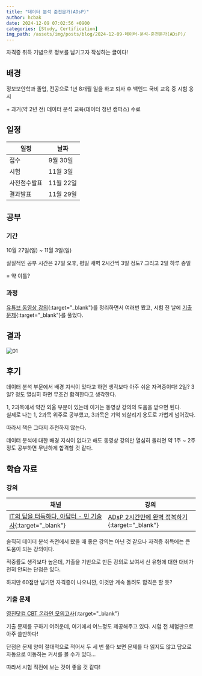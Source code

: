 ```yaml
---
title: "데이터 분석 준전문가(ADsP)"
author: hcbak
date: 2024-12-09 07:02:56 +0900
categories: [Study, Certification]
img_path: /assets/img/posts/blog/2024-12-09-데이터-분석-준전문가(ADsP)/
---
```


자격증 취득 기념으로 정보를 남기고자 작성하는 글이다!

## 배경
정보보안학과 졸업, 전공으로 1년 8개월 일을 하고 퇴사 후 백엔드 국비 교육 중 시험 응시

\+ 과거(약 2년 전) 데이터 분석 교육(데이터 청년 캠퍼스) 수료

## 일정

|일정|날짜|
|-|-|
|접수|9월 30일|
|시험|11월 3일|
|사전점수발표|11월 22일|
|결과발표|11월 29일|

## 공부
### 기간
10월 27일(일) ~ 11월 3일(일)

실질적인 공부 시간은 27일 오후, 평일 새벽 2시간씩 3일 정도? 그리고 2일 하루 종일

= 약 이틀?

### 과정
[유튜브 동영상 강의](https://youtu.be/6h6Dsh6IMgA){:target="_blank"}를 정리하면서 여러번 봤고, 시험 전 날에 [기출 문제](https://cbt.youngjin.com/exam/index.php?no=80){:target="_blank"}를 풀었다.

## 결과
![01](01_시험결과.png)

## 후기
데이터 분석 부문에서 배경 지식이 있다고 하면 생각보다 아주 쉬운 자격증이다! 2일? 3일? 정도 열심히 하면 무조건 합격한다고 생각한다.

1, 2과목에서 약간 외울 부분이 있는데 이거는 동영상 강의의 도움을 받으면 된다.  
실제로 나는 1, 2과목 위주로 공부했고, 3과목은 기억 되살리기 용도로 가볍게 넘어갔다.

따라서 책은 그다지 추천하지 않는다.

데이터 분석에 대한 배경 지식이 없다고 해도 동영상 강의만 열심히 돌리면 약 1주 ~ 2주 정도 공부하면 무난하게 합격할 것 같다.

## 학습 자료
### 강의

|채널|강의|
|-|-|
|[IT의 답을 터득하다, 아답터 - 민 기술사](https://www.youtube.com/@IT-vt5dk){:target="_blank"}|[ADsP 2시간만에 완벽 정복하기](https://youtu.be/6h6Dsh6IMgA){:target="_blank"}|

솔직히 데이터 분석 측면에서 봤을 때 좋은 강의는 아닌 것 같으나 자격증 취득에는 큰 도움이 되는 강의이다.

적중률도 생각보다 높은데, 기출을 기반으로 만든 강의로 보여서 신 유형에 대한 대비가 전혀 안되는 단점은 있다.

하지만 60점만 넘기면 자격증이 나오니깐, 이것만 계속 돌려도 합격은 할 듯?

### 기출 문제
[영진닷컴 CBT 온라인 모의고사](https://cbt.youngjin.com/exam/index.php?no=80){:target="_blank"}

기출 문제를 구하기 어려운데, 여기에서 어느정도 제공해주고 있다. 시험 전 체험판으로 아주 쓸만하다!

단점은 문제 양이 절대적으로 적어서 두 세 번 풀다 보면 문제를 다 읽지도 않고 답으로 자동으로 이동하는 커서를 볼 수가 있다...

따라서 시험 직전에 보는 것이 좋을 것 같다!
